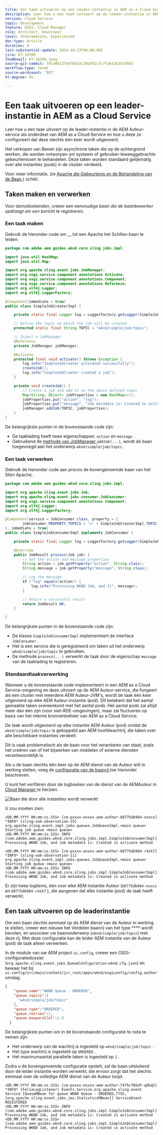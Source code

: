 ```yaml
---
title: Een taak uitvoeren op een leader-instantie in AEM as a Cloud Service
description: Leer hoe u een taak uitvoert op de leader-instantie in AEM as a Cloud Service.
version: Cloud Service
topic: Development
feature: OSGI, Cloud Manager
role: Architect, Developer
level: Intermediate, Experienced
doc-type: Article
duration: 0
last-substantial-update: 2024-10-23T00:00:00Z
jira: KT-16399
thumbnail: KT-16399.jpeg
source-git-commit: 7dca86137d476418c39af62c3c7fa612635c0583
workflow-type: tm+mt
source-wordcount: '557'
ht-degree: 0%

---
```



# Een taak uitvoeren op een leader-instantie in AEM as a Cloud Service

Leer hoe u een taak uitvoert op de leader-instantie in de AEM Auteur-service als onderdeel van AEM as a Cloud Service en hoe u deze zo configureert dat deze slechts één keer wordt uitgevoerd.

Het verkopen van Banen zijn asynchrone taken die op de achtergrond werken, die worden ontworpen om systeem of gebruiker-teweeggebrachte gebeurtenissen te behandelen. Deze taken worden standaard gelijkmatig over alle instanties (pods) in de cluster verdeeld.

Voor meer informatie, zie [ Apache die Gebeurtenis en de Behandeling van de Baan {](https://sling.apache.org/documentation/bundles/apache-sling-eventing-and-job-handling.html) schikt.

## Taken maken en verwerken

Voor demodoeleinden, creeer een eenvoudige _baan die de baanbewerker opdraagt om een bericht_ te registreren.

### Een taak maken

Gebruik de hieronder code om __ tot een Apache het Schillen baan te leiden:

```java
package com.adobe.aem.guides.wknd.core.sling.jobs.impl;

import java.util.HashMap;
import java.util.Map;

import org.apache.sling.event.jobs.JobManager;
import org.osgi.service.component.annotations.Activate;
import org.osgi.service.component.annotations.Component;
import org.osgi.service.component.annotations.Reference;
import org.slf4j.Logger;
import org.slf4j.LoggerFactory;

@Component(immediate = true)
public class SimpleJobCreaterImpl {

    private static final Logger log = LoggerFactory.getLogger(SimpleJobCreaterImpl.class);

    // Define the topic on which the job will be created
    protected static final String TOPIC = "wknd/simple/job/topic";

    // Inject a JobManager
    @Reference
    private JobManager jobManager;

    @Activate
    protected final void activate() throws Exception {
        log.info("SimpleJobCreater activated successfully");
        createJob();
        log.info("SimpleJobCreater created a job");
    }

    private void createJob() {
        // Create a job and add it on the above defined topic
        Map<String, Object> jobProperties = new HashMap<>();
        jobProperties.put("action", "log");
        jobProperties.put("message", "Job metadata is: Created in activate method");
        jobManager.addJob(TOPIC, jobProperties);
    }
}
```

De belangrijkste punten in de bovenstaande code zijn:

- De taaklading heeft twee eigenschappen: `action` en `message` .
- Gebruikend de [ methode van JobManager ](https://javadoc.io/doc/com.adobe.aem/aem-sdk-api/latest/org/apache/sling/event/jobs/JobManager.html) `addJob(...)`, wordt de baan toegevoegd aan het onderwerp `wknd/simple/job/topic`.

### Een taak verwerken

Gebruik de hieronder code aan _proces_ de bovengenoemde baan van het Sllen Apache:

```java
package com.adobe.aem.guides.wknd.core.sling.jobs.impl;

import org.apache.sling.event.jobs.Job;
import org.apache.sling.event.jobs.consumer.JobConsumer;
import org.osgi.service.component.annotations.Component;
import org.slf4j.Logger;
import org.slf4j.LoggerFactory;

@Component(service = JobConsumer.class, property = {
        JobConsumer.PROPERTY_TOPICS + "=" + SimpleJobCreaterImpl.TOPIC
}, immediate = true)
public class SimpleJobConsumerImpl implements JobConsumer {

    private static final Logger log = LoggerFactory.getLogger(SimpleJobConsumerImpl.class);

    @Override
    public JobResult process(Job job) {
        // Get the action and message properties
        String action = job.getProperty("action", String.class);
        String message = job.getProperty("message", String.class);

        // Log the message
        if ("log".equals(action)) {
            log.info("Processing WKND Job, and {}", message);
        }

        // Return a successful result
        return JobResult.OK;
    }

}
```

De belangrijkste punten in de bovenstaande code zijn:

- De klasse `SimpleJobConsumerImpl` implementeert de interface `JobConsumer` .
- Het is een service die is geregistreerd om taken uit het onderwerp `wknd/simple/job/topic` te gebruiken.
- De methode `process(...)` verwerkt de taak door de eigenschap `message` van de taaklading te registreren.

### Standaardtaakverwerking

Wanneer u de bovenstaande code implementeert in een AEM as a Cloud Service-omgeving en deze uitvoert op de AEM Auteur-service, die fungeert als een cluster met meerdere AEM Auteur-JVM&#39;s, wordt de taak één keer uitgevoerd op elke AEM Auteur-instantie (pod). Dit betekent dat het aantal gemaakte taken overeenkomt met het aantal pods. Het aantal pods zal altijd meer dan één zijn (voor niet-RDE-omgevingen), maar zal fluctueren op basis van het interne bronnenbeheer van AEM as a Cloud Service.

De taak wordt uitgevoerd op elke instantie AEM Auteur (pod) omdat de `wknd/simple/job/topic` is gekoppeld aan AEM hoofdwachtrij, die taken over alle beschikbare instanties verdeelt.

Dit is vaak problematisch als de baan voor het veranderen van staat, zoals het creëren van of het bijwerken van middelen of externe diensten verantwoordelijk is.

Als u de baan slechts één keer op de AEM dienst van de Auteur wilt in werking stellen, voeg de [ configuratie van de baanrij ](#how-to-run-a-job-on-the-leader-instance) toe hieronder beschreven.

U kunt het verifiëren door de logboeken van de dienst van de AEMAuteur in [ Cloud Manager ](https://experienceleague.adobe.com/en/docs/experience-manager-learn/cloud-service/debugging/debugging-aem-as-a-cloud-service/logs#cloud-manager) te herzien.

![ Baan die door alle instanties wordt verwerkt ](./assets/run-job-once/job-processed-by-all-instances.png)


U zou moeten zien:

```
<DD.MM.YYYY HH:mm:ss.SSS> [cm-pxxxx-exxxx-aem-author-68775db964-nxxcx] *INFO* [sling-oak-observation-15] org.apache.sling.event.impl.jobs.queues.JobQueueImpl.<main queue> Starting job queue <main queue>
<DD.MM.YYYY HH:mm:ss.SSS> INFO [com.adobe.aem.guides.wknd.core.sling.jobs.impl.SimpleJobConsumerImpl] Processing WKND Job, and Job metadata is: Created in activate method

<DD.MM.YYYY HH:mm:ss.SSS> [cm-pxxxx-exxxx-aem-author-68775db964-r4zk7] *INFO* [sling-oak-observation-11] org.apache.sling.event.impl.jobs.queues.JobQueueImpl.<main queue> Starting job queue <main queue>
<DD.MM.YYYY HH:mm:ss.SSS> INFO [com.adobe.aem.guides.wknd.core.sling.jobs.impl.SimpleJobConsumerImpl] Processing WKND Job, and Job metadata is: Created in activate method
```

Er zijn twee logitems, één voor elke AEM instantie Auteur (`68775db964-nxxcx` en `68775db964-r4zk7` ), die aangeven dat elke instantie (pod) de taak heeft verwerkt.

## Een taak uitvoeren op de leaderinstantie

Om een baan _slechts eenmaal_ op de AEM dienst van de Auteur in werking te stellen, creeer een nieuwe het Verdelen baanrij van het type **** wordt bevolen, en associeer uw baanonderwerp (`wknd/simple/job/topic`) met deze rij. Met deze configuratie kan de leider AEM instantie van de Auteur (pod) de taak alleen verwerken.

In de module van uw AEM project `ui.config`, creeer een OSGi- configuratiedossier (`org.apache.sling.event.jobs.QueueConfiguration~wknd.cfg.json`) en bewaar het bij `ui.config/src/main/content/jcr_root/apps/wknd/osgiconfig/config.author` omslag.

```json
{
    "queue.name":"WKND Queue - ORDERED",
    "queue.topics":[
      "wknd/simple/job/topic"
    ],
    "queue.type":"ORDERED",
    "queue.retries":1,
    "queue.maxparallel":1.0
  }
```

De belangrijkste punten om in de bovenstaande configuratie te nota te nemen zijn:

- Het onderwerp van de wachtrij is ingesteld op `wknd/simple/job/topic` .
- Het type wachtrij is ingesteld op `ORDERED` .
- Het maximumaantal parallelle taken is ingesteld op `1` .

Zodra u de bovengenoemde configuratie opstelt, zal de baan uitsluitend door de leider instantie worden verwerkt, die ervoor zorgt dat het slechts eenmaal over de volledige AEM dienst van de Auteur loopt.

```
<DD.MM.YYYY HH:mm:ss.SSS> [cm-pxxxx-exxxx-aem-author-7475cf85df-qdbq5] *INFO* [FelixLogListener] Events.Service.org.apache.sling.event Service [QueueMBean for queue WKND Queue - ORDERED,7755, [org.apache.sling.event.jobs.jmx.StatisticsMBean]] ServiceEvent REGISTERED
<DD.MM.YYYY HH:mm:ss.SSS> INFO [com.adobe.aem.guides.wknd.core.sling.jobs.impl.SimpleJobConsumerImpl] Processing WKND Job, and Job metadata is: Created in activate method
<DD.MM.YYYY HH:mm:ss.SSS> [com.adobe.aem.guides.wknd.core.sling.jobs.impl.SimpleJobConsumerImpl] Processing WKND Job, and Job metadata is: Created in activate method
```
